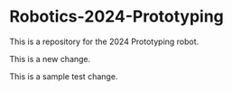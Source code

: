 # Robotics-2024-Prototyping
This is a repository for the 2024 Prototyping robot.

This is a new change.

This is a sample test change.
